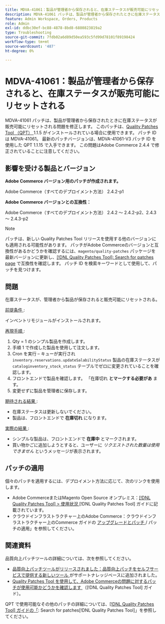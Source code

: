 ```yaml
---
title: MDVA-41061：製品が管理者から保存されると、在庫ステータスが販売可能にリセットされる
description: MDVA-41061 パッチは、製品が管理者から保存されたときに在庫ステータスが販売可能にリセットされる問題を修正します。 このパッチは、[Quality Patches Tool （QPT） ] （https://experienceleague.adobe.com/en/docs/commerce-operations/tools/quality-patches-tool/quality-patches-tool-to-self-serve-quality-patches） 1.1.5 がインストールされている場合に利用できます。 パッチ ID は MDVA-41061。 最新のパッチバージョンは、MDVA-41061-V3 パッチ ID を使用した QPT 1.1.15 で入手できます。 この問題はAdobe Commerce 2.4.4 で修正されていることに注意してください。
feature: Admin Workspace, Orders, Products
role: Admin
exl-id: ddbc30ef-bc88-4878-8bd8-6880823819a2
type: Troubleshooting
source-git-commit: 7fdb02a6d89d50ea593c5fd99d78101f89198424
workflow-type: tm+mt
source-wordcount: '487'
ht-degree: 0%

---
```


# MDVA-41061：製品が管理者から保存されると、在庫ステータスが販売可能にリセットされる

MDVA-41061 パッチは、製品が管理者から保存されたときに在庫ステータスが販売可能にリセットされる問題を修正します。 このパッチは、[Quality Patches Tool （QPT） ](https://experienceleague.adobe.com/en/docs/commerce-operations/tools/quality-patches-tool/quality-patches-tool-to-self-serve-quality-patches)1.1.5 がインストールされている場合に使用できます。 パッチ ID は MDVA-41061。 最新のパッチバージョンは、MDVA-41061-V3 パッチ ID を使用した QPT 1.1.15 で入手できます。 この問題はAdobe Commerce 2.4.4 で修正されていることに注意してください。

## 影響を受ける製品とバージョン

**Adobe Commerce バージョン用のパッチが作成されます。**

Adobe Commerce（すべてのデプロイメント方法） 2.4.2-p1

**Adobe Commerce バージョンとの互換性：**

Adobe Commerce（すべてのデプロイメント方法） 2.4.2 ～ 2.4.2-p2、2.4.3 ～ 2.4.3-p2

>[!NOTE]
>
>パッチは、新しい Quality Patches Tool リリースを使用する他のバージョンにも適用される可能性があります。 パッチがAdobe Commerceのバージョンと互換性があるかどうかを確認するには、`magento/quality-patches` パッケージを最新バージョンに更新し、[[!DNL Quality Patches Tool]: Search for patches page](https://experienceleague.adobe.com/en/docs/commerce-operations/tools/quality-patches-tool/quality-patches-tool-to-self-serve-quality-patches) で互換性を確認します。 パッチ ID を検索キーワードとして使用して、パッチを見つけます。

## 問題

在庫ステータスが、管理者から製品が保存されると販売可能にリセットされる。

<u> 前提条件 </u>:

インベントリモジュールがインストールされます。

<u> 再現手順 </u>:

1. Qty = 1 のシンプル製品を作成します。
1. 手順 1 で作成した製品を使用して注文します。
1. Cron を実行 – キューが実行され `inventory.reservations.updateSalabilityStatus` 製品の在庫ステータスが `cataloginventory_stock_status` テーブルでゼロに変更されていることを確認します。
1. フロントエンドで製品を確認します。 「在庫切れ **とマークする必要があ** ます。
1. 変更せずに製品を管理者に保存します。

<u> 期待される結果 </u>:

* 在庫ステータスは更新しないでください。
* 製品は、フロントエンドで **在庫切れ** になります。

<u> 実際の結果 </u>:

* シンプルな製品は、フロントエンドで **在庫中** とマークされます。
* 買い物かごに追加しようとすると、ユーザーに *リクエストされた数量は使用できません* というメッセージが表示されます。

## パッチの適用

個々のパッチを適用するには、デプロイメント方法に応じて、次のリンクを使用します。

* Adobe CommerceまたはMagento Open Source オンプレミス：[[!DNL Quality Patches Tool] > 使用状況 ](/help/tools/quality-patches-tool/usage.md) [!DNL Quality Patches Tool] ガイドに記載されています。
* クラウドインフラストラクチャー上のAdobe Commerce：クラウドインフラストラクチャー上のCommerce ガイドの [ アップグレードとパッチ ](https://experienceleague.adobe.com/docs/commerce-cloud-service/user-guide/develop/upgrade/apply-patches.html)/ パッチの適用」を参照してください。

## 関連資料

品質向上パッチツールの詳細については、次を参照してください。

* [ 品質向上パッチツールがリリースされました：品質向上パッチをセルフサービスで提供する新しいツール ](https://experienceleague.adobe.com/en/docs/commerce-operations/tools/quality-patches-tool/quality-patches-tool-to-self-serve-quality-patches) がサポートナレッジベースに追加されました。
* [Quality Patches Tool を使用して、Adobe Commerceの問題に対するパッチが使用可能かどうかを確認します ](/help/tools/quality-patches-tool/patches-available-in-qpt/check-patch-for-magento-issue-with-magento-quality-patches.md) （[!DNL Quality Patches Tool] ガイド）。

QPT で使用可能なその他のパッチの詳細については、[[!DNL Quality Patches Tool] ガイドの「](https://experienceleague.adobe.com/tools/commerce-quality-patches/index.html): Search for patches[!DNL Quality Patches Tool]」を参照してください。
